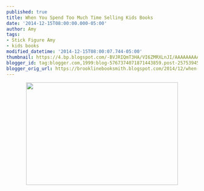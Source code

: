 ```yaml
---
published: true
title: When You Spend Too Much Time Selling Kids Books
date: '2014-12-15T08:00:00.000-05:00'
author: Amy
tags:
- Stick Figure Amy
- kids books
modified_datetime: '2014-12-15T08:00:07.744-05:00'
thumbnail: https://4.bp.blogspot.com/-BVJRIQmT3HA/VI6ZMRXLnJI/AAAAAAAAAtw/W9c96q1vccE/s72-c/Ages.jpg
blogger_id: tag:blogger.com,1999:blog-5767374071871443859.post-2575394530628299629
blogger_orig_url: https://brooklinebooksmith.blogspot.com/2014/12/when-you-spend-too-much-time-selling.html
---
```


<div class="separator" style="clear: both; text-align: center;"><a href="https://4.bp.blogspot.com/-BVJRIQmT3HA/VI6ZMRXLnJI/AAAAAAAAAtw/W9c96q1vccE/s1600/Ages.jpg" imageanchor="1" style="margin-left: 1em; margin-right: 1em;"><img border="0" src="https://4.bp.blogspot.com/-BVJRIQmT3HA/VI6ZMRXLnJI/AAAAAAAAAtw/W9c96q1vccE/s1600/Ages.jpg" height="270" width="400" /></a></div><br />